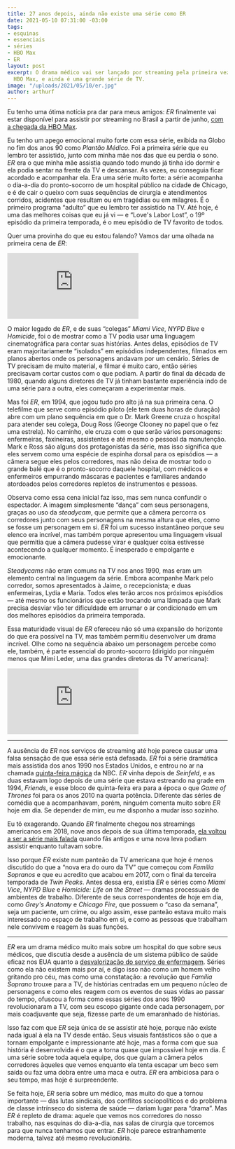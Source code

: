 ```yaml
---
title: 27 anos depois, ainda não existe uma série como ER
date: 2021-05-10 07:31:00 -03:00
tags:
- esquinas
- essenciais
- séries
- HBO Max
- ER
layout: post
excerpt: O drama médico vai ser lançado por streaming pela primeira vez em junho na
  HBO Max, e ainda é uma grande série de TV.
image: "/uploads/2021/05/10/er.jpg"
author: arthurf
---
```


Eu tenho uma ótima notícia pra dar para meus amigos: *ER* finalmente vai estar disponível para assistir por streaming no Brasil a partir de junho, [com a chegada da HBO Max](https://twitter.com/HBOMaxBR/status/1387173105882238979).

Eu tenho um apego emocional muito forte com essa série, exibida na Globo no fim dos anos 90 como *Plantão Médico*. Foi a primeira série que eu lembro ter assistido, junto com minha mãe nos das que eu perdia o sono. *ER* era o que minha mãe assistia quando todo mundo já tinha ido dormir e ela podia sentar na frente da TV e descansar. As vezes, eu conseguia ficar acordado e acompanhar ela. Era uma série muito forte: a série acompanha o dia-a-dia do pronto-socorro de um hospital público na cidade de Chicago, e é de cair o queixo com suas sequências de cirurgia e atendimentos corridos, acidentes que resultam ou em tragédias ou em milagres. É o primeiro programa “adulto” que eu lembro ter assistido na TV. Até hoje, é uma das melhores coisas que eu já vi — e “Love's Labor Lost”, o 19º episódio da primeira temporada, é o meu episódio de TV favorito de todos.

Quer uma provinha do que eu estou falando? Vamos dar uma olhada na primeira cena de *ER*:

<iframe class="full-width" src="https://www.youtube.com/embed/zdY_LS__eq0" title="YouTube video player" frameborder="0" allow="accelerometer; autoplay; clipboard-write; encrypted-media; gyroscope; picture-in-picture" allowfullscreen></iframe>

O maior legado de *ER*, e de suas “colegas” *Miami Vice*, *NYPD Blue* e *Homicide*, foi o de mostrar como a TV podia usar uma linguagem cinematográfica para contar suas histórias. Antes delas, episódios de TV eram majoritariamente “isolados” em episódios independentes, filmados em planos abertos onde os personagens andavam por um cenário. Séries de TV precisam de muito material, e filmar é muito caro, então séries precisavam cortar custos com o que podiam. A partir do final da década de 1980, quando alguns diretores de TV já tinham bastante experiência indo de uma série para a outra, eles começaram a experimentar mais.

Mas foi *ER*, em 1994, que jogou tudo pro alto já na sua primeira cena. O telefilme que serve como episódio piloto (ele tem duas horas de duração) abre com um plano sequência em que o Dr. Mark Greene cruza o hospital para atender seu colega, Doug Ross (George Clooney no papel que o fez uma estrela). No caminho, ele cruza com o que serão vários personagens: enfermeiras, faxineiras, assistentes e até mesmo o pessoal da manutenção. Mark e Ross são alguns dos protagonistas da série, mas isso significa que eles servem como uma espécie de espinha dorsal para os episódios — a câmera segue eles pelos corredores, mas não deixa de mostrar todo o grande balé que é o pronto-socorro daquele hospital, com médicos e enfermeiros empurrando máscaras e pacientes e familiares andando atordoados pelos corredores repletos de instrumentos e pessoas.

Observa como essa cena inicial faz isso, mas sem nunca confundir o espectador. A imagem simplesmente “dança” com seus personagens, graças ao uso da *steadycam*, que permite que a câmera percorra os corredores junto com seus personagens na mesma altura que eles, como se fosse um personagem em si. *ER* foi um sucesso instantâneo porque seu elenco era incrível, mas também porque apresentou uma linguagem visual que permitia que a câmera pudesse virar e qualquer coisa estivesse acontecendo a qualquer momento. É inesperado e empolgante e emocionante.

*Steadycams* não eram comuns na TV nos anos 1990, mas eram um elemento central na linguagem da série. Embora acompanhe Mark pelo corredor, somos apresentados à Jaime, o recepcionista; e duas enfermeiras, Lydia e Maria. Todos eles terão arcos nos próximos episódios — até mesmo os funcionários que estão trocando uma lâmpada que Mark precisa desviar vão ter dificuldade em arrumar o ar condicionado em um dos melhores episódios da primeira temporada.

Essa maturidade visual de *ER* ofereceu não só uma expansão do horizonte do que era possível na TV, mas também permitiu desenvolver um drama incrível. Olhe como na sequência abaixo um personagem percebe como ele, também, é parte essencial do pronto-socorro (dirigido por ninguém menos que Mimi Leder, uma das grandes diretoras da TV americana):

<iframe class="full-width" src="https://www.youtube.com/embed/JfriGMkl948" title="YouTube video player" frameborder="0" allow="accelerometer; autoplay; clipboard-write; encrypted-media; gyroscope; picture-in-picture" allowfullscreen></iframe>

***

A ausência de *ER* nos serviços de streaming até hoje parece causar uma falsa sensação de que essa série está defasada. *ER* foi a série dramática mais assistida dos anos 1990 nos Estados Unidos, e entrou no ar na chamada [quinta-feira mágica](https://www.vulture.com/2014/09/1994-friends-seinfeld-er-warren-littlefield-transcript.html) da NBC. *ER* vinha depois de *Seinfeld*, e as duas estavam logo depois de uma série que estava estreando na grade em 1994, *Friends*, e esse bloco de quinta-feira era para a época o que *Game of Thrones* foi para os anos 2010 na quarta potência. Diferente das séries de comédia que a acompanhavam, porém, ninguém comenta muito sobre *ER* hoje em dia. Se depender de mim, eu me disponho a mudar isso sozinho.

Eu tô exagerando. Quando *ER* finalmente chegou nos streamings americanos em 2018, nove anos depois de sua última temporada, [ela voltou a ser a série mais falada](https://www.vox.com/culture/2018/2/21/17018078/er-hulu-streaming-great-show) quando fãs antigos e uma nova leva podiam assistir enquanto tuítavam sobre.

Isso porque *ER* existe num panteão da TV americana que hoje é menos discutido do que a “nova era do ouro da TV” que começou com *Família Sopranos* e que eu acredito que acabou em 2017, com o final da terceira temporada de *Twin Peaks*. Antes dessa era, existia *ER* e séries como *Miami Vice*, *NYPD Blue* e *Homicide: Life on the Street* &mdash; dramas processuais de ambientes de trabalho. Diferente de seus correspondentes de hoje em dia, como *Grey's Anatomy* e *Chicago Fire*, que possuem o “caso da semana”, seja um paciente, um crime, ou algo assim, esse panteão estava muito mais interessado no espaço de trabalho em si, e como as pessoas que trabalham nele convivem e reagem às suas funções.

***

*ER* era um drama médico muito mais sobre um hospital do que sobre seus médicos, que discutia desde a ausência de um sistema público de saúde eficaz nos EUA quanto a [desvalorização do serviço de enfermagem](https://www.vulture.com/2019/09/ers-doctors-made-it-great-its-nurses-made-it-radical.html). Séries como ela não existem mais por aí, e digo isso não como um homem velho gritando pro céu, mas como uma constatação: a revolução que *Família Soprano* trouxe para a TV, de histórias centradas em um pequeno núcleo de personagens e como eles reagem com os eventos de suas vidas ao passar do tempo, ofuscou a forma como essas séries dos anos 1990 revolucionaram a TV, com seu escopo gigante onde cada personagem, por mais coadjuvante que seja, fizesse parte de um emaranhado de histórias.

Isso faz com que *ER* seja única de se assistir até hoje, porque não existe nada igual à ela na TV desde então. Seus visuais fantásticos são o que a tornam empolgante e impressionante até hoje, mas a forma com que sua história é desenvolvida é o que a torna quase que impossível hoje em dia. É uma série sobre toda aquela equipe, dos que guiam a câmera pelos corredores àqueles que vemos enquanto ela tenta escapar um beco sem saída ou faz uma dobra entre uma maca e outra. *ER* era ambiciosa para o seu tempo, mas hoje é surpreendente.

Se feita hoje, *ER* seria sobre um médico, mas muito do que a tornou importante — das lutas sindicais, dos conflitos sociopolíticos e do problema de classe intrínseco do sistema de saúde — dariam lugar para “drama”. Mas *ER* é repleto de drama: aquele que vemos nos corredores do nosso trabalho, nas esquinas do dia-a-dia, nas salas de cirurgia que torcemos para que nunca tenhamos que entrar. *ER* hoje parece estranhamente moderna, talvez até mesmo revolucionária.
